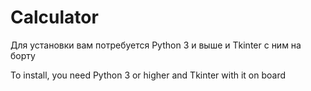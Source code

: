 # Calculator

Для установки вам потребуется Python 3 и выше и Tkinter с ним на борту

To install, you need Python 3 or higher and Tkinter with it on board
